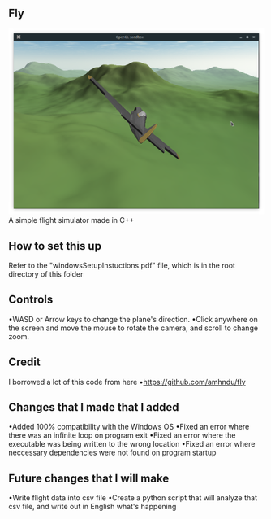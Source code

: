 Fly
-----------
![fly-screenshot](screenshot.png) 
A simple flight simulator made in C++

How to set this up
-----------
Refer to the "windowsSetupInstuctions.pdf" file, which is in the root directory of this folder

Controls
-----------
•WASD or Arrow keys to change the plane's direction. 
•Click anywhere on the screen and move the mouse to rotate the camera, and scroll to change zoom.

Credit
-----------
I borrowed a lot of this code from here 
•https://github.com/amhndu/fly

Changes that I made that I added
-----------
•Added 100% compatibility with the Windows OS 
•Fixed an error where there was an infinite loop on program exit 
•Fixed an error where the executable was being written to the wrong location 
•Fixed an error where neccessary dependencies were not found on program startup

Future changes that I will make
-----------
•Write flight data into csv file 
•Create a python script that will analyze that csv file, and write out in English what's happening
